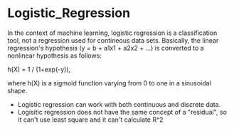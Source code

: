 # Logistic_Regression

In the context of machine learning, logistic regression is a classification tool, not a regression used for contineous data sets.
Basically, the linear regression's hypothesis (y = b + a1x1 + a2x2 + ...) is converted to a nonlinear hypothesis as follows:

h(X) = 1 / (1+exp(-y)),

where h(X) is a sigmoid function varying from 0 to one in a sinusoidal shape. 

* Logistic regression can work with both continuous and discrete data.
* Logisitic regression does not have the same concept of a "residual", so it can't use least square and it can't calculate R^2
